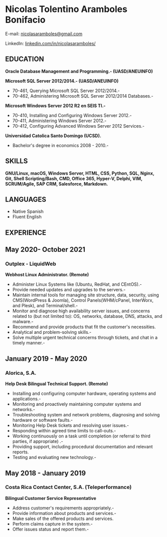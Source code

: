 Nicolas Tolentino Aramboles Bonifacio
======

E-mail: nicolasaramboles@gmail.com

LinkedIn: [linkedin.com/in/nicolasaramboles/](https://www.linkedin.com/in/nicolasaramboles/)

EDUCATION
---------

**Oracle Database Management and Programming.- (UASD/ANEUINFO)**

**Microsoft SQL Server 2012/2014.- (UASD/ANEUINFO)**

- 70-461, Querying Microsoft SQL Server 2012/2014.-
- 70-462, Administering Microsoft SQL Server 2012/2014 Databases.-

**Microsoft Windows Server 2012 R2 en SEIS TI.-**

- 70-410, Installing and Configuring Windows Server 2012.-
- 70-411, Administering Windows Server 2012.-
- 70-412, Configuring Advanced Windows Server 2012 Services.-

**Universidad Catolica Santo Domingo (UCSD).**

- Bachelor's degree in economics 2008 - 2010.-

SKILLS
---------

**GNU/Linux, macOS, Windows Server, HTML, CSS, Python, SQL, Nginx, Git, Shell Scripting/Bash, CMD, Office 365, Hyper-V, Delphi, VIM, SCRUM/Agile, SAP CRM, Salesforce, Markdown.**

LANGUAGES
---------

- Native Spanish
- Fluent English

EXPERIENCE
---------

## May 2020- October 2021

### Outplex - LiquidWeb

**Webhost Linux Administrator. (Remote)**

- Administer Linux Systems like (Ubuntu, RedHat, and CEntOS).-
- Provide needed updates and upgrades to the servers.-
- Maintain internal tools for managing site structure, data, security, using CMS(WordPress & Joomla), Control Panels(WHM/cPanel, InterWorx, and Plesk), and Terminal/shell.-
- Monitor and diagnose high availability server issues, and concerns related to (but not limited to): OS, networks, database, DNS, attacks, and malware.-
- Recommend and provide products that fit the customer's necessities.
- Analytical and problem-solving skills.-
- Solve multiple urgent technical concerns through tickets, and chat in a timely manner.-

## January 2019 - May 2020

### Alorica, S.A.

**Help Desk Bilingual Technical Support. (Remote)**

- Installing and configuring computer hardware, operating systems and applications.-
- Monitoring and proactively maintaining computer systems and networks.-
- Troubleshooting system and network problems, diagnosing and solving hardware or software faults.-
- Monitoring Help Desk tickets and resolving user issues.-
- Responding within agreed time limits to call-outs.-
- Working continuously on a task until completion (or referral to third parties, if appropriate) .-
- Providing support, including procedural documentation and relevant reports.
- Testing and evaluating new technology.-

## May 2018 - January 2019

### Costa Rica Contact Center, S.A. (Teleperformance)

**Bilingual Customer Service Representative**

- Address customer's requirements appropriately.-
- Provide information about products and services.-
- Make sales of the offered products and services.
- Perform claims capture in the system.-
- Offer issues status and report them.-